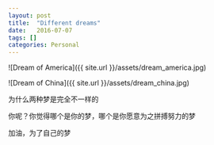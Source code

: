 ```yaml
---
layout: post
title:  "Different dreams"
date:   2016-07-07
tags: []
categories: Personal
---
```


![Dream of America]({{ site.url }}/assets/dream_america.jpg)

![Dream of China]({{ site.url }}/assets/dream_china.jpg)

为什么两种梦是完全不一样的

你呢？你觉得哪个是你的梦，哪个是你愿意为之拼搏努力的梦

加油，为了自己的梦